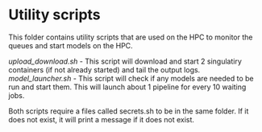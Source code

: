 # Utility scripts

This folder contains utility scripts that are used on the HPC to monitor the queues and start models on the HPC.

*upload_download.sh* - This script will download and start 2 singulatiry containers (if not already started) and tail the output logs.
*model_launcher.sh* - This script will check if any models are needed to be run and start them. This will launch about 1 pipeline for every 10 waiting jobs.

Both scripts require a files called secrets.sh to be in the same folder. If it does not exist, it will print a message if it does not exist.
